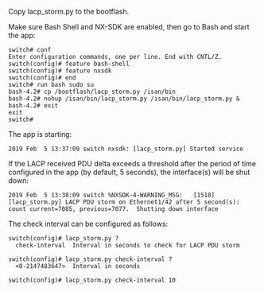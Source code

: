 Copy lacp_storm.py to the bootflash.

Make sure Bash Shell and NX-SDK are enabled, then go to Bash and start the app:
```
switch# conf
Enter configuration commands, one per line. End with CNTL/Z.
switch(config)# feature bash-shell
switch(config)# feature nxsdk
switch(config)# end
switch# run bash sudo su
bash-4.2# cp /bootflash/lacp_storm.py /isan/bin
bash-4.2# nohup /isan/bin/lacp_storm.py /isan/bin/lacp_storm.py &
bash-4.2# exit
exit
switch#
```

The app is starting:
```
2019 Feb  5 13:37:09 switch nxsdk: [lacp_storm.py] Started service
```

If the LACP received PDU delta exceeds a threshold after the period of time configured in the app (by default, 5 seconds), the interface(s) will be shut down:
```
2019 Feb  5 13:38:09 switch %NXSDK-4-WARNING_MSG:   [1518]  [lacp_storm.py] LACP PDU storm on Ethernet1/42 after 5 second(s): count current=7085, previous=7077.  Shutting down interface
```

The check interval can be configured as follows:
```
switch(config)# lacp_storm.py ?
  check-interval  Interval in seconds to check for LACP PDU storm

switch(config)# lacp_storm.py check-interval ?
  <0-2147483647>  Interval in seconds

switch(config)# lacp_storm.py check-interval 10
```
